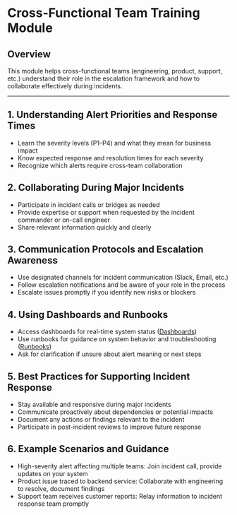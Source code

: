 # Cross-Functional Team Training Module

## Overview
This module helps cross-functional teams (engineering, product, support, etc.) understand their role in the escalation framework and how to collaborate effectively during incidents.

---

## 1. Understanding Alert Priorities and Response Times
- Learn the severity levels (P1–P4) and what they mean for business impact
- Know expected response and resolution times for each severity
- Recognize which alerts require cross-team collaboration

## 2. Collaborating During Major Incidents
- Participate in incident calls or bridges as needed
- Provide expertise or support when requested by the incident commander or on-call engineer
- Share relevant information quickly and clearly

## 3. Communication Protocols and Escalation Awareness
- Use designated channels for incident communication (Slack, Email, etc.)
- Follow escalation notifications and be aware of your role in the process
- Escalate issues promptly if you identify new risks or blockers

## 4. Using Dashboards and Runbooks
- Access dashboards for real-time system status ([Dashboards](https://grafana.example.com/))
- Use runbooks for guidance on system behavior and troubleshooting ([Runbooks](https://runbooks.example.com/))
- Ask for clarification if unsure about alert meaning or next steps

## 5. Best Practices for Supporting Incident Response
- Stay available and responsive during major incidents
- Communicate proactively about dependencies or potential impacts
- Document any actions or findings relevant to the incident
- Participate in post-incident reviews to improve future response

## 6. Example Scenarios and Guidance
- High-severity alert affecting multiple teams: Join incident call, provide updates on your system
- Product issue traced to backend service: Collaborate with engineering to resolve, document findings
- Support team receives customer reports: Relay information to incident response team promptly 